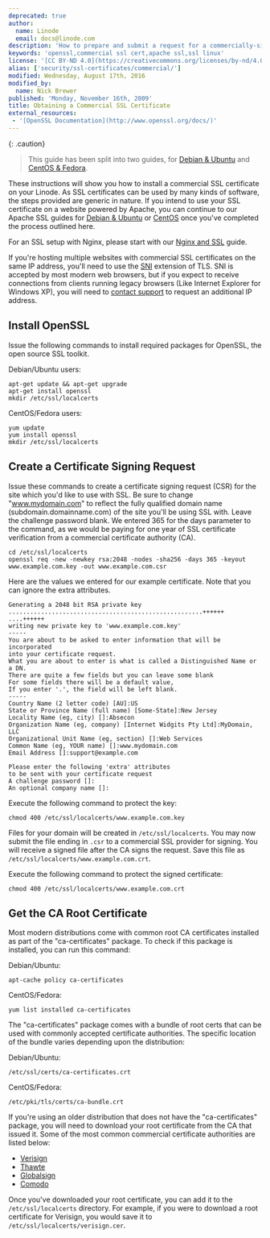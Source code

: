 ```yaml
---
deprecated: true
author:
  name: Linode
  email: docs@linode.com
description: 'How to prepare and submit a request for a commercially-signed SSL certificate.'
keywords: 'openssl,commercial ssl cert,apache ssl,ssl linux'
license: '[CC BY-ND 4.0](https://creativecommons.org/licenses/by-nd/4.0)'
alias: ['security/ssl-certificates/commercial/']
modified: Wednesday, August 17th, 2016
modified_by:
  name: Nick Brewer
published: 'Monday, November 16th, 2009'
title: Obtaining a Commercial SSL Certificate
external_resources:
 - '[OpenSSL Documentation](http://www.openssl.org/docs/)'
---
```


{: .caution}
> This guide has been split into two guides, for [Debian & Ubuntu](/docs/security/ssl/obtaining-a-commercial-ssl-certificate-debian-ubuntu) and [CentOS & Fedora](/docs/security/ssl/obtaining-a-commercial-ssl-certificate-centos-fedora).

These instructions will show you how to install a commercial SSL certificate on your Linode. As SSL certificates can be used by many kinds of software, the steps provided are generic in nature. If you intend to use your SSL certificate on a website powered by Apache, you can continue to our Apache SSL guides for [Debian & Ubuntu](/docs/security/ssl/ssl-apache2-debian-ubuntu) or [CentOS](/docs/security/ssl/ssl-apache2-centos) once you've completed the process outlined here.

For an SSL setup with Nginx, please start with our [Nginx and SSL](/docs/security/ssl/provide-encrypted-resource-access-using-ssl-certificates-on-nginx) guide.

If you're hosting multiple websites with commercial SSL certificates on the same IP address, you'll need to use the [SNI](https://wiki.apache.org/httpd/NameBasedSSLVHostsWithSNI) extension of TLS. SNI is accepted by most modern web browsers, but if you expect to receive connections from clients running legacy browsers (Like Internet Explorer for Windows XP), you will need to [contact support](/docs/platform/support) to request an additional IP address.

## Install OpenSSL

Issue the following commands to install required packages for OpenSSL, the open source SSL toolkit.

Debian/Ubuntu users:

    apt-get update && apt-get upgrade
    apt-get install openssl
    mkdir /etc/ssl/localcerts

CentOS/Fedora users:

    yum update
    yum install openssl
    mkdir /etc/ssl/localcerts

## Create a Certificate Signing Request

Issue these commands to create a certificate signing request (CSR) for the site which you'd like to use with SSL. Be sure to change "www.mydomain.com" to reflect the fully qualified domain name (subdomain.domainname.com) of the site you'll be using SSL with. Leave the challenge password blank. We entered 365 for the days parameter to the command, as we would be paying for one year of SSL certificate verification from a commercial certificate authority (CA).

    cd /etc/ssl/localcerts
    openssl req -new -newkey rsa:2048 -nodes -sha256 -days 365 -keyout www.example.com.key -out www.example.com.csr

Here are the values we entered for our example certificate. Note that you can ignore the extra attributes.

    Generating a 2048 bit RSA private key
    ......................................................++++++
    ....++++++
    writing new private key to 'www.example.com.key'
    -----
    You are about to be asked to enter information that will be incorporated
    into your certificate request.
    What you are about to enter is what is called a Distinguished Name or a DN.
    There are quite a few fields but you can leave some blank
    For some fields there will be a default value,
    If you enter '.', the field will be left blank.
    -----
    Country Name (2 letter code) [AU]:US
    State or Province Name (full name) [Some-State]:New Jersey
    Locality Name (eg, city) []:Absecon
    Organization Name (eg, company) [Internet Widgits Pty Ltd]:MyDomain, LLC
    Organizational Unit Name (eg, section) []:Web Services
    Common Name (eg, YOUR name) []:www.mydomain.com
    Email Address []:support@example.com

    Please enter the following 'extra' attributes
    to be sent with your certificate request
    A challenge password []:
    An optional company name []:

Execute the following command to protect the key:

    chmod 400 /etc/ssl/localcerts/www.example.com.key

Files for your domain will be created in `/etc/ssl/localcerts`. You may now submit the file ending in `.csr` to a commercial SSL provider for signing. You will receive a signed file after the CA signs the request. Save this file as `/etc/ssl/localcerts/www.example.com.crt`.

Execute the following command to protect the signed certificate:

    chmod 400 /etc/ssl/localcerts/www.example.com.crt

## Get the CA Root Certificate

Most modern distributions come with common root CA certificates installed as part of the "ca-certificates" package. To check if this package is installed, you can run this command:

Debian/Ubuntu:

    apt-cache policy ca-certificates

CentOS/Fedora:

    yum list installed ca-certificates

The "ca-certificates" package comes with a bundle of root certs that can be used with commonly accepted certificate authorities. The specific location of the bundle varies depending upon the distribution:

Debian/Ubuntu:

    /etc/ssl/certs/ca-certificates.crt

CentOS/Fedora:

    /etc/pki/tls/certs/ca-bundle.crt


If you're using an older distribution that does not have the "ca-certificates" package, you will need to download your root certificate from the CA that issued it. Some of the most common commercial certificate authorities are listed below:

-   [Verisign](https://knowledge.verisign.com/support/ssl-certificates-support/index.html)
-   [Thawte](http://www.thawte.com/roots/index.html)
-   [Globalsign](http://www.globalsign.com/en//)
-   [Comodo](https://support.comodo.com/index.php?_m=downloads&_a=view&parentcategoryid=1&pcid=0&nav=0)

Once you've downloaded your root certificate, you can add it to the `/etc/ssl/localcerts` directory. For example, if you were to download a root certificate for Verisign, you would save it to `/etc/ssl/localcerts/verisign.cer`.
